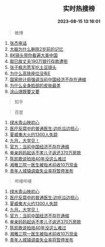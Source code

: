 <div align="center"><h2>实时热搜榜</h2><h4>2023-08-15 13:16:01</h4></div>

> 微博  

1. [张杰电话](https://s.weibo.com/weibo?q=%E5%BC%A0%E6%9D%B0%E7%94%B5%E8%AF%9D&t=31&band_rank=1&Refer=top)<br />
2. [大脑为什么删除2岁前的记忆](https://s.weibo.com/weibo?q=%23%E5%A4%A7%E8%84%91%E4%B8%BA%E4%BB%80%E4%B9%88%E5%88%A0%E9%99%A42%E5%B2%81%E5%89%8D%E7%9A%84%E8%AE%B0%E5%BF%86%23&t=31&band_rank=2&Refer=top)<br />
3. [8K镜头带你看遍大美中国](https://s.weibo.com/weibo?q=%238K%E9%95%9C%E5%A4%B4%E5%B8%A6%E4%BD%A0%E7%9C%8B%E9%81%8D%E5%A4%A7%E7%BE%8E%E4%B8%AD%E5%9B%BD%23&t=31&band_rank=3&Refer=top)<br />
4. [取已故丈夫190万银行存款遭拒](https://s.weibo.com/weibo?q=%23%E5%8F%96%E5%B7%B2%E6%95%85%E4%B8%88%E5%A4%AB190%E4%B8%87%E9%93%B6%E8%A1%8C%E5%AD%98%E6%AC%BE%E9%81%AD%E6%8B%92%23&t=31&band_rank=4&Refer=top)<br />
5. [张子枫志愿军吃土豆镜头](https://s.weibo.com/weibo?q=%23%E5%BC%A0%E5%AD%90%E6%9E%AB%E5%BF%97%E6%84%BF%E5%86%9B%E5%90%83%E5%9C%9F%E8%B1%86%E9%95%9C%E5%A4%B4%23&t=31&band_rank=5&Refer=top)<br />
6. [为什么高铁座位没有E](https://s.weibo.com/weibo?q=%E4%B8%BA%E4%BB%80%E4%B9%88%E9%AB%98%E9%93%81%E5%BA%A7%E4%BD%8D%E6%B2%A1%E6%9C%89E&t=31&band_rank=6&Refer=top)<br />
7. [国家统计局强调当前中国经济不存在通缩](https://s.weibo.com/weibo?q=%23%E5%9B%BD%E5%AE%B6%E7%BB%9F%E8%AE%A1%E5%B1%80%E5%BC%BA%E8%B0%83%E5%BD%93%E5%89%8D%E4%B8%AD%E5%9B%BD%E7%BB%8F%E6%B5%8E%E4%B8%8D%E5%AD%98%E5%9C%A8%E9%80%9A%E7%BC%A9%23&t=31&band_rank=7&Refer=top)<br />
8. [为什么全身脸部的皮肤最差](https://s.weibo.com/weibo?q=%23%E4%B8%BA%E4%BB%80%E4%B9%88%E5%85%A8%E8%BA%AB%E8%84%B8%E9%83%A8%E7%9A%84%E7%9A%AE%E8%82%A4%E6%9C%80%E5%B7%AE%23&t=31&band_rank=8&Refer=top)<br />
9. [涂山璟既要又要](https://s.weibo.com/weibo?q=%23%E6%B6%82%E5%B1%B1%E7%92%9F%E6%97%A2%E8%A6%81%E5%8F%88%E8%A6%81%23&t=31&band_rank=9&Refer=top)<br />

> 知乎  


> 百度  

1. [绿水青山映初心](https://www.baidu.com/s?wd=%E7%BB%BF%E6%B0%B4%E9%9D%92%E5%B1%B1%E6%98%A0%E5%88%9D%E5%BF%83&sa=fyb_news&rsv_dl=fyb_news)<br />
2. [医疗反腐中的普通医生:边吃瓜边担心](https://www.baidu.com/s?wd=%E5%8C%BB%E7%96%97%E5%8F%8D%E8%85%90%E4%B8%AD%E7%9A%84%E6%99%AE%E9%80%9A%E5%8C%BB%E7%94%9F%3A%E8%BE%B9%E5%90%83%E7%93%9C%E8%BE%B9%E6%8B%85%E5%BF%83&sa=fyb_news&rsv_dl=fyb_news)<br />
3. [夏威夷大火约1300人失踪](https://www.baidu.com/s?wd=%E5%A4%8F%E5%A8%81%E5%A4%B7%E5%A4%A7%E7%81%AB%E7%BA%A61300%E4%BA%BA%E5%A4%B1%E8%B8%AA&sa=fyb_news&rsv_dl=fyb_news)<br />
4. [九月，大学见！](https://www.baidu.com/s?wd=%E4%B9%9D%E6%9C%88%EF%BC%8C%E5%A4%A7%E5%AD%A6%E8%A7%81%EF%BC%81&sa=fyb_news&rsv_dl=fyb_news)<br />
5. [官方：当前中国经济不存在通缩](https://www.baidu.com/s?wd=%E5%AE%98%E6%96%B9%EF%BC%9A%E5%BD%93%E5%89%8D%E4%B8%AD%E5%9B%BD%E7%BB%8F%E6%B5%8E%E4%B8%8D%E5%AD%98%E5%9C%A8%E9%80%9A%E7%BC%A9&sa=fyb_news&rsv_dl=fyb_news)<br />
6. [单亲妈妈起诉不孝儿子返还370万房款](https://www.baidu.com/s?wd=%E5%8D%95%E4%BA%B2%E5%A6%88%E5%A6%88%E8%B5%B7%E8%AF%89%E4%B8%8D%E5%AD%9D%E5%84%BF%E5%AD%90%E8%BF%94%E8%BF%98370%E4%B8%87%E6%88%BF%E6%AC%BE&sa=fyb_news&rsv_dl=fyb_news)<br />
7. [陈凯歌说拍戏40年没这么难过](https://www.baidu.com/s?wd=%E9%99%88%E5%87%AF%E6%AD%8C%E8%AF%B4%E6%8B%8D%E6%88%8F40%E5%B9%B4%E6%B2%A1%E8%BF%99%E4%B9%88%E9%9A%BE%E8%BF%87&sa=fyb_news&rsv_dl=fyb_news)<br />
8. [湘雅三院一医生被指术前收10万现金](https://www.baidu.com/s?wd=%E6%B9%98%E9%9B%85%E4%B8%89%E9%99%A2%E4%B8%80%E5%8C%BB%E7%94%9F%E8%A2%AB%E6%8C%87%E6%9C%AF%E5%89%8D%E6%94%B610%E4%B8%87%E7%8E%B0%E9%87%91&sa=fyb_news&rsv_dl=fyb_news)<br />
9. [青年人城镇调查失业率将暂停发布](https://www.baidu.com/s?wd=%E9%9D%92%E5%B9%B4%E4%BA%BA%E5%9F%8E%E9%95%87%E8%B0%83%E6%9F%A5%E5%A4%B1%E4%B8%9A%E7%8E%87%E5%B0%86%E6%9A%82%E5%81%9C%E5%8F%91%E5%B8%83&sa=fyb_news&rsv_dl=fyb_news)<br />

> 哔哩哔哩  

1. [绿水青山映初心](https://www.baidu.com/s?wd=%E7%BB%BF%E6%B0%B4%E9%9D%92%E5%B1%B1%E6%98%A0%E5%88%9D%E5%BF%83&sa=fyb_news&rsv_dl=fyb_news)<br />
2. [医疗反腐中的普通医生:边吃瓜边担心](https://www.baidu.com/s?wd=%E5%8C%BB%E7%96%97%E5%8F%8D%E8%85%90%E4%B8%AD%E7%9A%84%E6%99%AE%E9%80%9A%E5%8C%BB%E7%94%9F%3A%E8%BE%B9%E5%90%83%E7%93%9C%E8%BE%B9%E6%8B%85%E5%BF%83&sa=fyb_news&rsv_dl=fyb_news)<br />
3. [夏威夷大火约1300人失踪](https://www.baidu.com/s?wd=%E5%A4%8F%E5%A8%81%E5%A4%B7%E5%A4%A7%E7%81%AB%E7%BA%A61300%E4%BA%BA%E5%A4%B1%E8%B8%AA&sa=fyb_news&rsv_dl=fyb_news)<br />
4. [九月，大学见！](https://www.baidu.com/s?wd=%E4%B9%9D%E6%9C%88%EF%BC%8C%E5%A4%A7%E5%AD%A6%E8%A7%81%EF%BC%81&sa=fyb_news&rsv_dl=fyb_news)<br />
5. [官方：当前中国经济不存在通缩](https://www.baidu.com/s?wd=%E5%AE%98%E6%96%B9%EF%BC%9A%E5%BD%93%E5%89%8D%E4%B8%AD%E5%9B%BD%E7%BB%8F%E6%B5%8E%E4%B8%8D%E5%AD%98%E5%9C%A8%E9%80%9A%E7%BC%A9&sa=fyb_news&rsv_dl=fyb_news)<br />
6. [单亲妈妈起诉不孝儿子返还370万房款](https://www.baidu.com/s?wd=%E5%8D%95%E4%BA%B2%E5%A6%88%E5%A6%88%E8%B5%B7%E8%AF%89%E4%B8%8D%E5%AD%9D%E5%84%BF%E5%AD%90%E8%BF%94%E8%BF%98370%E4%B8%87%E6%88%BF%E6%AC%BE&sa=fyb_news&rsv_dl=fyb_news)<br />
7. [陈凯歌说拍戏40年没这么难过](https://www.baidu.com/s?wd=%E9%99%88%E5%87%AF%E6%AD%8C%E8%AF%B4%E6%8B%8D%E6%88%8F40%E5%B9%B4%E6%B2%A1%E8%BF%99%E4%B9%88%E9%9A%BE%E8%BF%87&sa=fyb_news&rsv_dl=fyb_news)<br />
8. [湘雅三院一医生被指术前收10万现金](https://www.baidu.com/s?wd=%E6%B9%98%E9%9B%85%E4%B8%89%E9%99%A2%E4%B8%80%E5%8C%BB%E7%94%9F%E8%A2%AB%E6%8C%87%E6%9C%AF%E5%89%8D%E6%94%B610%E4%B8%87%E7%8E%B0%E9%87%91&sa=fyb_news&rsv_dl=fyb_news)<br />
9. [青年人城镇调查失业率将暂停发布](https://www.baidu.com/s?wd=%E9%9D%92%E5%B9%B4%E4%BA%BA%E5%9F%8E%E9%95%87%E8%B0%83%E6%9F%A5%E5%A4%B1%E4%B8%9A%E7%8E%87%E5%B0%86%E6%9A%82%E5%81%9C%E5%8F%91%E5%B8%83&sa=fyb_news&rsv_dl=fyb_news)<br />
